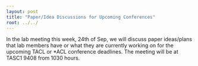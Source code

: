 ```yaml
---
layout: post
title: "Paper/Idea Discussions for Upcoming Conferences"
root: ../../
---
```

In the lab meeting this week, 24th of Sep, we will discuss paper ideas/plans that lab members have or what they are currently working on for the upcoming TACL or \*ACL conference deadlines. The meeting will be at TASC1 9408 from 1030 hours.

